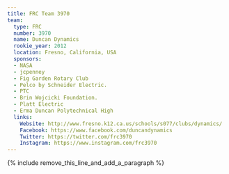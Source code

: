 ```yaml
---
title: FRC Team 3970
team:
  type: FRC
  number: 3970
  name: Duncan Dynamics
  rookie_year: 2012
  location: Fresno, California, USA
  sponsors:
  - NASA
  - jcpenney
  - Fig Garden Rotary Club
  - Pelco by Schneider Electric.
  - PTC
  - Brin Wojcicki Foundation.
  - Platt Electric
  - Erma Duncan Polytechnical High
  links:
    Website: http://www.fresno.k12.ca.us/schools/s077/clubs/dynamics/
    Facebook: https://www.facebook.com/duncandynamics
    Twitter: https://twitter.com/frc3970
    Instagram: https://www.instagram.com/frc3970
---
```


{% include remove_this_line_and_add_a_paragraph %}